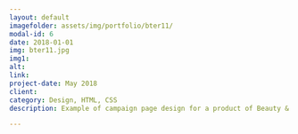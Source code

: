 ```yaml
---
layout: default
imagefolder: assets/img/portfolio/bter11/
modal-id: 6
date: 2018-01-01
img: bter11.jpg
img1: 
alt: 
link: 
project-date: May 2018
client: 
category: Design, HTML, CSS
description: Example of campaign page design for a product of Beauty & Truth. Responsible for design and html/css build

---
```

